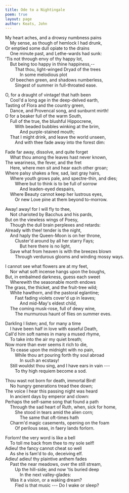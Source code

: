 ```yaml
---
title: Ode to a Nightingale
poem: true
layout: page
author: Keats, John
---
```


My heart aches, and a drowsy numbness pains  
&nbsp;&nbsp;&nbsp; My sense, as though of hemlock I had drunk,  
Or emptied some dull opiate to the drains  
&nbsp;&nbsp;&nbsp; One minute past, and Lethe-wards had sunk:  
'Tis not through envy of thy happy lot,  
&nbsp;&nbsp;&nbsp; But being too happy in thine happiness,--  
&nbsp;&nbsp;&nbsp; &nbsp;&nbsp;&nbsp; That thou, light-winged Dryad of the trees  
&nbsp;&nbsp;&nbsp; &nbsp;&nbsp;&nbsp; &nbsp;&nbsp;&nbsp; In some melodious plot  
&nbsp;&nbsp;&nbsp; Of beechen green, and shadows numberless,  
&nbsp;&nbsp;&nbsp; &nbsp;&nbsp;&nbsp; Singest of summer in full-throated ease.  

O, for a draught of vintage! that hath been  
&nbsp;&nbsp;&nbsp; Cool'd a long age in the deep-delved earth,  
Tasting of Flora and the country green,  
&nbsp;&nbsp;&nbsp; Dance, and Provencal song, and sunburnt mirth!  
O for a beaker full of the warm South,  
&nbsp;&nbsp;&nbsp; Full of the true, the blushful Hippocrene,  
&nbsp;&nbsp;&nbsp; &nbsp;&nbsp;&nbsp; With beaded bubbles winking at the brim,  
&nbsp;&nbsp;&nbsp; &nbsp;&nbsp;&nbsp; &nbsp;&nbsp;&nbsp; And purple-stained mouth;  
&nbsp;&nbsp;&nbsp; That I might drink, and leave the world unseen,  
&nbsp;&nbsp;&nbsp; &nbsp;&nbsp;&nbsp; And with thee fade away into the forest dim:  

Fade far away, dissolve, and quite forget  
&nbsp;&nbsp;&nbsp; What thou among the leaves hast never known,  
The weariness, the fever, and the fret  
&nbsp;&nbsp;&nbsp; Here, where men sit and hear each other groan;  
Where palsy shakes a few, sad, last gray hairs,  
&nbsp;&nbsp;&nbsp; Where youth grows pale, and spectre-thin, and dies;  
&nbsp;&nbsp;&nbsp; &nbsp;&nbsp;&nbsp; Where but to think is to be full of sorrow  
&nbsp;&nbsp;&nbsp; &nbsp;&nbsp;&nbsp; &nbsp;&nbsp;&nbsp; And leaden-eyed despairs,  
&nbsp;&nbsp;&nbsp; Where Beauty cannot keep her lustrous eyes,  
&nbsp;&nbsp;&nbsp; &nbsp;&nbsp;&nbsp; Or new Love pine at them beyond to-morrow.  

Away! away! for I will fly to thee,  
&nbsp;&nbsp;&nbsp; Not charioted by Bacchus and his pards,  
But on the viewless wings of Poesy,  
&nbsp;&nbsp;&nbsp; Though the dull brain perplexes and retards:  
Already with thee! tender is the night,  
&nbsp;&nbsp;&nbsp; And haply the Queen-Moon is on her throne,  
&nbsp;&nbsp;&nbsp; &nbsp;&nbsp;&nbsp; Cluster'd around by all her starry Fays;  
&nbsp;&nbsp;&nbsp; &nbsp;&nbsp;&nbsp; &nbsp;&nbsp;&nbsp; But here there is no light,  
&nbsp;&nbsp;&nbsp; Save what from heaven is with the breezes blown  
&nbsp;&nbsp;&nbsp; &nbsp;&nbsp;&nbsp; Through verdurous glooms and winding mossy ways.  

I cannot see what flowers are at my feet,  
&nbsp;&nbsp;&nbsp; Nor what soft incense hangs upon the boughs,  
But, in embalmed darkness, guess each sweet  
&nbsp;&nbsp;&nbsp; Wherewith the seasonable month endows  
The grass, the thicket, and the fruit-tree wild;  
&nbsp;&nbsp;&nbsp; White hawthorn, and the pastoral eglantine;  
&nbsp;&nbsp;&nbsp; &nbsp;&nbsp;&nbsp; Fast fading violets cover'd up in leaves;  
&nbsp;&nbsp;&nbsp; &nbsp;&nbsp;&nbsp; &nbsp;&nbsp;&nbsp; And mid-May's eldest child,  
&nbsp;&nbsp;&nbsp; The coming musk-rose, full of dewy wine,  
&nbsp;&nbsp;&nbsp; &nbsp;&nbsp;&nbsp; The murmurous haunt of flies on summer eves.  

Darkling I listen; and, for many a time  
&nbsp;&nbsp;&nbsp; I have been half in love with easeful Death,  
Call'd him soft names in many a mused rhyme,  
&nbsp;&nbsp;&nbsp; To take into the air my quiet breath;  
Now more than ever seems it rich to die,  
&nbsp;&nbsp;&nbsp; To cease upon the midnight with no pain,  
&nbsp;&nbsp;&nbsp; &nbsp;&nbsp;&nbsp; While thou art pouring forth thy soul abroad  
&nbsp;&nbsp;&nbsp; &nbsp;&nbsp;&nbsp; &nbsp;&nbsp;&nbsp; In such an ecstasy!  
&nbsp;&nbsp;&nbsp; Still wouldst thou sing, and I have ears in vain ---  
&nbsp;&nbsp;&nbsp; &nbsp;&nbsp;&nbsp; To thy high requiem become a sod.  

Thou wast not born for death, immortal Bird!  
&nbsp;&nbsp;&nbsp; No hungry generations tread thee down;  
The voice I hear this passing night was heard  
&nbsp;&nbsp;&nbsp; In ancient days by emperor and clown:  
Perhaps the self-same song that found a path  
&nbsp;&nbsp;&nbsp; Through the sad heart of Ruth, when, sick for home,  
&nbsp;&nbsp;&nbsp; &nbsp;&nbsp;&nbsp; She stood in tears amid the alien corn;  
&nbsp;&nbsp;&nbsp; &nbsp;&nbsp;&nbsp; &nbsp;&nbsp;&nbsp; The same that oft-times hath  
&nbsp;&nbsp;&nbsp; Charm'd magic casements, opening on the foam  
&nbsp;&nbsp;&nbsp; &nbsp;&nbsp;&nbsp; Of perilous seas, in faery lands forlorn.  

Forlorn! the very word is like a bell  
&nbsp;&nbsp;&nbsp; To toll me back from thee to my sole self!  
Adieu! the fancy cannot cheat so well  
&nbsp;&nbsp;&nbsp; As she is fam'd to do, deceiving elf.  
Adieu! adieu! thy plaintive anthem fades  
&nbsp;&nbsp;&nbsp; Past the near meadows, over the still stream,  
&nbsp;&nbsp;&nbsp; &nbsp;&nbsp;&nbsp; Up the hill-side; and now 'tis buried deep  
&nbsp;&nbsp;&nbsp; &nbsp;&nbsp;&nbsp; &nbsp;&nbsp;&nbsp; In the next valley-glades:  
&nbsp;&nbsp;&nbsp; Was it a vision, or a waking dream?  
&nbsp;&nbsp;&nbsp; &nbsp;&nbsp;&nbsp; Fled is that music --- Do I wake or sleep?<br />

